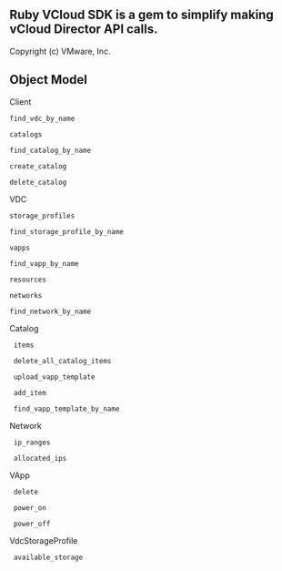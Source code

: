 ## Ruby VCloud SDK is a gem to simplify making vCloud Director API calls.
Copyright (c) VMware, Inc.

## Object Model

  Client
  
    find_vdc_by_name
    
    catalogs
    
    find_catalog_by_name

    create_catalog
    
    delete_catalog
    
  VDC
    
    storage_profiles
    
    find_storage_profile_by_name
    
    vapps
    
    find_vapp_by_name
    
    resources
    
    networks
    
    find_network_by_name
    
  Catalog
  
     items
     
     delete_all_catalog_items
     
     upload_vapp_template
     
     add_item
     
     find_vapp_template_by_name
     
  Network
  
     ip_ranges
     
     allocated_ips
     
  VApp
  
     delete
     
     power_on
     
     power_off
     
  VdcStorageProfile
  
     available_storage
  
